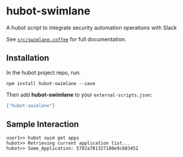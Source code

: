 # hubot-swimlane

A hubot script to integrate security automation operations with Slack

See [`src/swimlane.coffee`](src/swimlane.coffee) for full documentation.

## Installation

In the hubot project repo, run:

`npm install hubot-swimlane --save`

Then add **hubot-swimlane** to your `external-scripts.json`:

```json
["hubot-swimlane"]
```

## Sample Interaction

```
user1>> hubot swim get apps
hubot>> Retrieving current application list...
hubot>> Some_Application: 5702a781327180e9c883452


```
